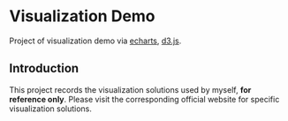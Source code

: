 # Visualization Demo

Project of visualization demo via [echarts](https://echarts.apache.org), [d3.js](https://d3js.org/).

## Introduction

This project records the visualization solutions used by myself, **for reference only**. Please visit the corresponding official website for specific visualization solutions.
